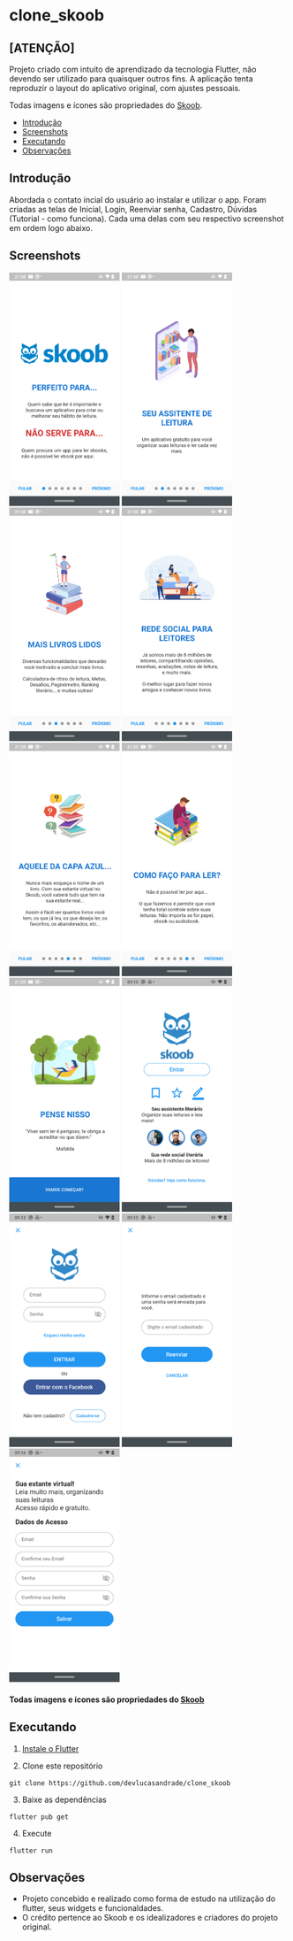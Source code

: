 # clone_skoob

## [ATENÇÃO]

Projeto criado com intuito de aprendizado da tecnologia Flutter, não devendo ser utilizado para quaisquer outros fins.
A aplicação tenta reproduzir o layout do aplicativo original, com ajustes pessoais.

Todas imagens e ícones são propriedades do [Skoob](https://www.skoob.com.br).


* [Introdução](#introdução)
* [Screenshots](#screenshots)
* [Executando](#executando)
* [Observações](#observações)
<!-- * [Contribua](#contribua) -->

## Introdução

Abordada o contato incial do usuário ao instalar e utilizar o app. Foram criadas as telas de Inicial, Login, Reenviar senha, Cadastro, Dúvidas (Tutorial - como funciona). Cada uma delas com seu respectivo screenshot em ordem logo abaixo.

## Screenshots

<p float="left">
  <img alt="Tutorial 01" src="/screenshots/onboard (1).png" width="200" />
  <img alt="Tutorial 02" src="/screenshots/onboard (2).png" width="200" />
  <img alt="Tutorial 03" src="/screenshots/onboard (3).png" width="200" />
  <img alt="Tutorial 04" src="/screenshots/onboard (4).png" width="200" />
  <img alt="Tutorial 05" src="/screenshots/onboard (5).png" width="200" />
  <img alt="Tutorial 06" src="/screenshots/onboard (6).png" width="200" />
  <img alt="Tutorial 07" src="/screenshots/onboard (7).png" width="200" />
  <img alt="Inicial" src="/screenshots/01.png" width="200" />
  <img alt="Login" src="/screenshots/02.png" width="200" />
  <img alt="Recuperação de senha" src="/screenshots/03.png" width="200" />
  <img alt="Cadastro" src="/screenshots/04.png" width="200" />
</p>

#### Todas imagens e ícones são propriedades do [Skoob](https://www.skoob.com.br)

## Executando

1. [Instale o Flutter](https://flutter.dev/docs/get-started/install)

2. Clone este repositório

```
git clone https://github.com/devlucasandrade/clone_skoob
```

3. Baixe as dependências

```
flutter pub get
```

4. Execute

```
flutter run
```

## Observações
* Projeto concebido e realizado como forma de estudo na utilização do flutter, seus widgets e funcionaldades.
* O crédito pertence ao Skoob e os idealizadores e criadores do projeto original.


<!-- ## Contribua

1. **Fork** o repositório no *GitHub*
2. **Clone** o projeto para a sua máquina
3. **Commit** suas alterações 
4. **Push** para o seu *fork*
5. Faça um **Pull Request**
-->
